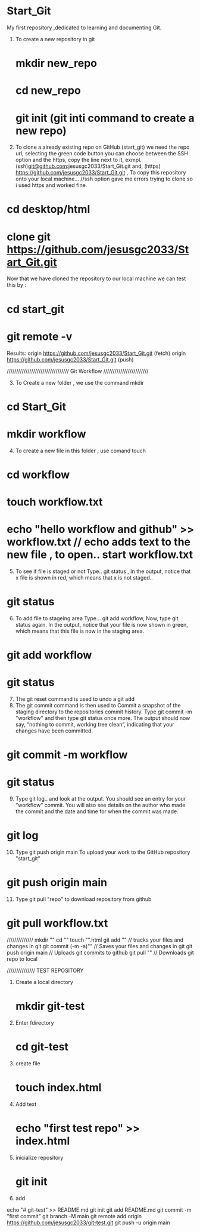 # Start_Git
My first repository ,dedicated to learning and documenting Git.

1) To create a new repository in git
    # mkdir new_repo
    # cd new_repo
    # git init   (git inti command to create a new repo) 

  2) To clone a already existing repo on GitHub (start_git) we need the repo url,
  selecting the green code button you can choose between the SSH option and the https,
  copy the line next to it,  exmpl.(ssh)git@github.com:jesusgc2033/Start_Git.git and,
  (https) https://github.com/jesusgc2033/Start_Git.git ,
  To copy this repository onto your local machine...        //ssh option gave me errors trying to clone so i used https and worked fine.
   
   # cd desktop/html
   # clone git https://github.com/jesusgc2033/Start_Git.git
  Now that we have cloned the repository to our local machine we can test this by :
   # cd start_git
   # git remote -v
   Results:
origin  https://github.com/jesusgc2033/Start_Git.git (fetch)
origin  https://github.com/jesusgc2033/Start_Git.git (push)

/////////////////////////////////  Git Workflow  ////////////////////////

3) To Create a new folder , we use the command mkdir
  # cd Start_Git
  # mkdir workflow
  
4) To create a new file in this folder , use comand touch
  # cd workflow
  # touch workflow.txt
  # echo "hello workflow and github" >> workflow.txt     // echo adds text to the new file , to open.. start workflow.txt

5) To see if file is staged or not Type.. git status , 
In the output, notice that x file is shown in red, which means that x is not staged..
 # git status

6) To add file to stageing area Type... git add workflow,
Now, type git status again. In the output, notice that your file is now shown in green,
which means that this file is now in the staging area.

  # git add workflow
  # git status
  
7) The git reset command is used to undo a git add
8) The git commit command is then used to Commit a snapshot of the staging directory to the repositories commit history.
Type git commit -m "workflow" and then type git status once more. The output should now say, “nothing to commit, working tree clean”, indicating that your changes have been committed. 

  # git commit -m workflow
  # git status
  
9) Type git log.. and look at the output. You should see an entry for your “workflow” commit. You will also see details on the author who made the commit and the date and time for when the commit was made.
  
  # git log
  
10) Type git push origin main To upload your work to the GitHub repository "start_git"

  # git push origin main
 
 11) Type git pull "repo" to download repository from github
 
  # git pull workflow.txt
  
 //////////////
 mkdir ""
 cd ""
 touch "".html
 git add ""             // tracks your files and changes in git
 git commit (-m -a)""   // Saves your files and changes in git
 git push origin main   // Uploads git commits to github
 git pull ""            // Downloads git repo to local
 
 ///////////////
                   TEST REPOSITORY 
                   
 1) Create a local directory
    # mkdir git-test 
   
 2) Enter fdirectory
    # cd git-test

3)  create file
    # touch index.html
   
4)  Add text
    # echo "first test repo" >> index.html
   
5) inicialize repository 
    # git init
    
6) add 
 
  
  echo "# git-test" >> README.md
git init
git add README.md
git commit -m "first commit"
git branch -M main
git remote add origin https://github.com/jesusgc2033/git-test.git
git push -u origin main
  
 



